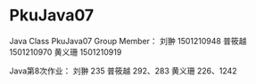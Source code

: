 # PkuJava07
Java Class PkuJava07 Group Member： 
刘翀 1501210948 
普筱越 1501210970 
黄义珊 1501210919

Java第8次作业：
刘翀 235
普筱越 292、283
黄义珊 226、1242